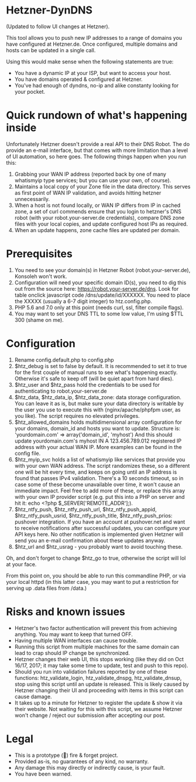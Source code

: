 # Hetzner-DynDNS
(Updated to follow UI changes at Hetzner).

This tool allows you to push new IP addresses to a range of domains you have configured at Hetzner.de.
Once configured, multiple domains and hosts can be updated in a single call.

Using this would make sense when the following statements are true:
- You have a dynamic IP at your ISP, but want to access your host.
- You have domains operated & configured at Hetzner.
- You've had enough of dyndns, no-ip and alike constanty looking for your  pocket.

# Quick rundown of what's happening inside
Unfortunately Hetzner doesn't provide a real API to their DNS Robot. The do provide an e-mail interface, but that comes with more limitation than a level of UI automation, so here goes.
The following things happen when you run this:
1. Grabbing your WAN IP address (reported back by one of many whatismyip type services; but you can use your own, of course).
2. Maintains a local copy of your Zone file in the data directory. This serves as first point of WAN IP validation, and avoids hitting hetzner unnecessarily.
3. When a host is not found locally, or WAN IP differs from IP in cached zone, a set of curl commends ensure that you login to hetzner's DNS robot (with your robot.your-server.de credentials), compare DNS zone files with your local copies, and update configured host IPs as required.
4. When an update happens, zone cache files are updated per domain.

# Prerequisites
1. You need to see your domain(s) in Hetzner Robot (robot.your-server.de), Konsoleh won't work.
2. Configuration will need your specific domain ID(s), you need to dig this out from the source here: https://robot.your-server.de/dns. Look for table onclick javascript code /dns/update/id/XXXXXX. You need to place the XXXXX (usually a 6-7 digit integer) to htz.config.php.
3. PHP 5.6 and 7.0 only at this point (needs curl, ssl, filter compile flags).
4. You may want to set your DNS TTL to some low value, I'm using $TTL 300 (shame on me).

# Configuration
1. Rename config.default.php to config.php
2. $htz_debug is set to false by default. It is recommended to set it to true for the first couple of manual runs to see what's happening exactly. Otherwise it's safe to keep off (will be quiet apart from hard dies).
3. $htz_user and $htz_pass hold the credentials to be used for authenticating to robot.your-server.de
4. $htz_data, $htz_data_ip, $htz_data_zone: data storage configuration. You can leave it as is, but make sure your data directory is writable by the user you use to execute this with (nginx/apache/phpfpm user, as you like). The script requires no elevated privileges.
5. $htz_allowed_domains holds multidimensional array configuration for your domains, domain_id and hosts you want to update. Structure is:
  'yourdomain.com' => array('domain_id', 'myhost')
And this should update yourdomain.com's
  myhost      IN A    123.456.789.012
registered IP address with your actual WAN IP.
More examples can be found in the config file.
6. $htz_myip_svc holds a list of whatismyip like services that provide you with your own WAN address. The script randomizes these, so a different one will be hit every time, and keeps on going until an IP address is found that passes IPv4 validation. There's a 10 seconds timeout, so in case some of these become unavailable over time, it won't cause an immediate impact.
Feel free to add more of these, or replace this array with your own IP provider script (e.g. put this into a PHP on server and hit it: echo <?php $\_SERVER['REMOTE_ADDR'];).
7. $htz_ntfy_push, $htz_ntfy_push_url, $htz_ntfy_push_appid, $htz_ntfy_push_usrid, $htz_ntfy_push_title, $htz_ntfy_push_prios: pushover integration. If you have an account at pushover.net and want to receive notifications after successful updates, you can configure your API keys here.
No other notification is implemented given Hetzner will send you an e-mail confirmation about these updates anyway.
8. $htz_url and $htz_usrag - you probably want to avoid touching these.

Oh, and don't forget to change $htz_go to true, otherwise the script will lol at your face.

From this point on, you should be able to run this commandline PHP, or via your local httpd (in this latter case, you may want to put a restriction for serving up .data files from /data.)

# Risks and known issues
- Hetzner's two factor authentication will prevent this from achieving anything. You may want to keep that turned OFF.
- Having multiple WAN interfaces can cause trouble.
- Running this script from multiple machines for the same domain can lead to crap should IP change be synchronized.
- Hetzner changes their web UI, this stops working (like they did on Oct 16/17, 2017; it may take some time to update, test and push to this repo).
- Should you run into validation failures reported by one of these functions: htz_validate_login, htz_validate_dnspg, htz_validate_dnsup, stop using this script until an update is released. This is likely caused by Hetzner changing their UI and proceeding with items in this script can cause damage.
- It takes up to a minute for Hetzner to register the update & show it via their website. Not waiting for this with this script, we assume Hetzner won't change / reject our submission after accepting our post.

# Legal
- This is a prototype (:hankey:) fire & forget project.
- Provided as-is, no guarantees of any kind, no warranty.
- Any damage this may directly or indirectly cause, is your fault.
- You have been warned.
